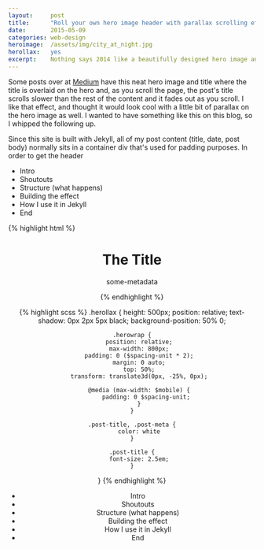 ```yaml
---
layout:     post
title:      "Roll your own hero image header with parallax scrolling effect"
date:       2015-05-09
categories: web-design
heroimage:  /assets/img/city_at_night.jpg
herollax:   yes
excerpt:    Nothing says 2014 like a beautifully designed hero image and header with a parallax scrolling effect. Let's build one.
---
```


Some posts over at [Medium](https://medium.com/) have this neat hero image and title where the title is overlaid on the hero and, as you scroll the page, the post's title scrolls slower than the rest of the content and it fades out as you scroll. I like that effect, and thought it would look cool with a little bit of parallax on the hero image as well. I wanted to have something like this on this blog, so I whipped the following up.

Since this site is built with Jekyll, all of my post content (title, date, post body) normally sits in a container div that's used for padding purposes. In order to get the header 

- Intro
- Shoutouts
- Structure (what happens)
- Building the effect
- How I use it in Jekyll
- End

{% highlight html %}
<header class="herollax">
  <h1>The Title</h1>
  <p>some-metadata
<header>
{% endhighlight %}

{% highlight scss %}
.herollax {
    height: 500px;
    position: relative;
    text-shadow: 0px 2px 5px black;
    background-position: 50% 0;

    .herowrap {
        position: relative;
        max-width: 800px;
        padding: 0 ($spacing-unit * 2);
        margin: 0 auto;
        top: 50%;
        transform: translate3d(0px, -25%, 0px);

        @media (max-width: $mobile) {
            padding: 0 $spacing-unit;
        }
    }

    .post-title, .post-meta {
        color: white
    }

    .post-title {
        font-size: 2.5em;
    }
}
{% endhighlight %}

- Intro
- Shoutouts
- Structure (what happens)
- Building the effect
- How I use it in Jekyll
- End